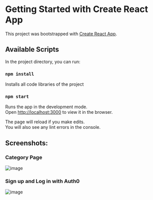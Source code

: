 # Getting Started with Create React App

This project was bootstrapped with [Create React App](https://github.com/facebook/create-react-app).

## Available Scripts

In the project directory, you can run:

### `npm install`

Installs all code libraries of the project

### `npm start`

Runs the app in the development mode.\
Open [http://localhost:3000](http://localhost:3000) to view it in the browser.

The page will reload if you make edits.\
You will also see any lint errors in the console.

## Screenshots:
### Category Page
![image](https://user-images.githubusercontent.com/88652463/130411549-0a3cb9f2-9dc8-4968-ac13-53c66f8fd6f0.png)
### Sign up and Log in with Auth0
![image](https://user-images.githubusercontent.com/88652463/130411946-f92ace49-59ff-43f3-b432-729754023303.png)
